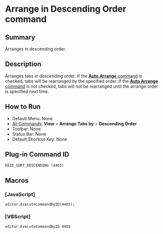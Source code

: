 # Arrange in Descending Order command

## Summary

Arranges in descending order.

## Description

Arranges tabs in descending order. If the [**Auto Arrange** command](auto_sort) is checked, tabs will be rearranged by the specified order. If the [**Auto Arrange** command](auto_sort) is not checked, tabs will not be rearranged
until the arrange order is specified next time.

## How to Run

- Default Menu: None
- [All Commands](../tools/all_commands): **View** \> **Arrange Tabs by**
\> **Descending Order**
- Toolbar: None
- Status Bar: None
- Default Shortcut Key: None

## Plug-in Command ID

```
EEID_SORT_DESCENDING (4403)```

## Macros

### \[JavaScript\]

```
editor.ExecuteCommandByID(4403);
```

### \[VBScript\]

```
editor.ExecuteCommandByID 4403
```
